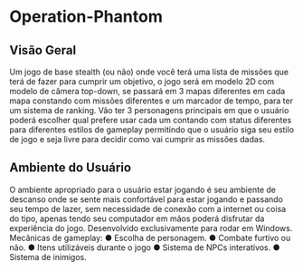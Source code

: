 # Operation-Phantom

## Visão Geral 

Um jogo de base stealth (ou não) onde você terá uma lista de missões que terá de fazer
para cumprir um objetivo, o jogo será em modelo 2D com modelo de câmera top-down, se
passará em 3 mapas diferentes em cada mapa constando com missões diferentes e um
marcador de tempo, para ter um sistema de ranking. Vão ter 3 personagens principais em que
o usuário poderá escolher qual prefere usar cada um contando com status diferentes para
diferentes estilos de gameplay permitindo que o usuário siga seu estilo de jogo e seja livre para
decidir como vai cumprir as missões dadas.

## Ambiente do Usuário

O ambiente apropriado para o usuário estar jogando é seu ambiente de descanso onde
se sente mais confortável para estar jogando e passando seu tempo de lazer, sem necessidade
de conexão com a internet ou coisa do tipo, apenas tendo seu computador em mãos poderá
disfrutar da experiência do jogo. Desenvolvido exclusivamente para rodar em Windows.
Mecânicas de gameplay:
● Escolha de personagem.
● Combate furtivo ou não.
● Itens utilizáveis durante o jogo
● Sistema de NPCs interativos.
● Sistema de inimigos.
